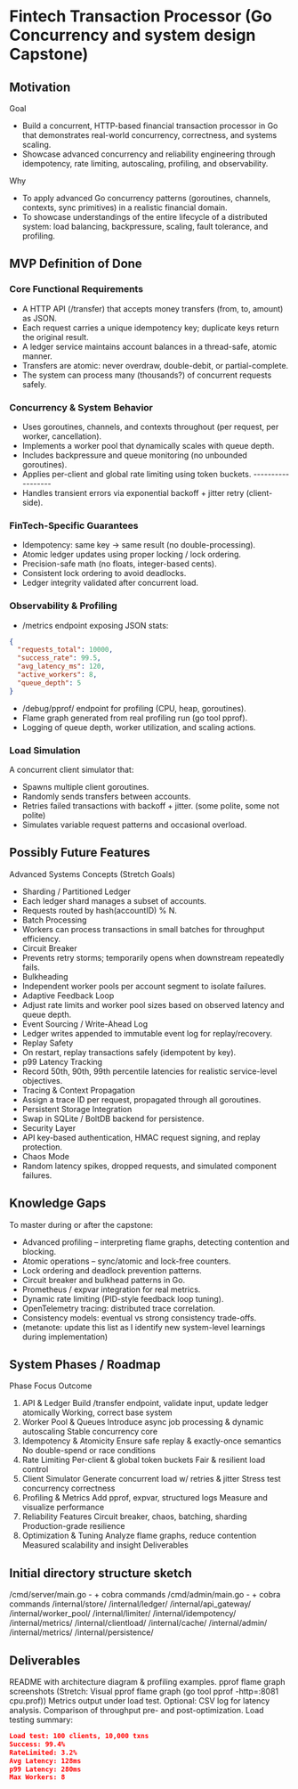 # Fintech Transaction Processor (Go Concurrency and system design Capstone)

## Motivation

Goal

- Build a concurrent, HTTP-based financial transaction processor in Go that demonstrates real-world concurrency, correctness, and systems scaling.
- Showcase advanced concurrency and reliability engineering through idempotency, rate limiting, autoscaling, profiling, and observability.

Why

- To apply advanced Go concurrency patterns (goroutines, channels, contexts, sync primitives) in a realistic financial domain.
- To showcase understandings of the entire lifecycle of a distributed system: load balancing, backpressure, scaling, fault tolerance, and profiling.

## MVP Definition of Done

### Core Functional Requirements

- A HTTP API (/transfer) that accepts money transfers (from, to, amount) as JSON.
- Each request carries a unique idempotency key; duplicate keys return the original result.
- A ledger service maintains account balances in a thread-safe, atomic manner.
- Transfers are atomic: never overdraw, double-debit, or partial-complete.
- The system can process many (thousands?) of concurrent requests safely.

### Concurrency & System Behavior

- Uses goroutines, channels, and contexts throughout (per request, per worker, cancellation).
- Implements a worker pool that dynamically scales with queue depth.
- Includes backpressure and queue monitoring (no unbounded goroutines).
- Applies per-client and global rate limiting using token buckets. ------------------
- Handles transient errors via exponential backoff + jitter retry (client-side).

### FinTech-Specific Guarantees

- Idempotency: same key → same result (no double-processing).
- Atomic ledger updates using proper locking / lock ordering.
- Precision-safe math (no floats, integer-based cents).
- Consistent lock ordering to avoid deadlocks.
- Ledger integrity validated after concurrent load.

### Observability & Profiling

- /metrics endpoint exposing JSON stats:

```json
{
  "requests_total": 10000,
  "success_rate": 99.5,
  "avg_latency_ms": 120,
  "active_workers": 8,
  "queue_depth": 5
}
```

- /debug/pprof/ endpoint for profiling (CPU, heap, goroutines).
- Flame graph generated from real profiling run (go tool pprof).
- Logging of queue depth, worker utilization, and scaling actions.

### Load Simulation

A concurrent client simulator that:

- Spawns multiple client goroutines.
- Randomly sends transfers between accounts.
- Retries failed transactions with backoff + jitter. (some polite, some not polite)
- Simulates variable request patterns and occasional overload.

## Possibly Future Features

Advanced Systems Concepts (Stretch Goals)

- Sharding / Partitioned Ledger
- Each ledger shard manages a subset of accounts.
- Requests routed by hash(accountID) % N.
- Batch Processing
- Workers can process transactions in small batches for throughput efficiency.
- Circuit Breaker
- Prevents retry storms; temporarily opens when downstream repeatedly fails.
- Bulkheading
- Independent worker pools per account segment to isolate failures.
- Adaptive Feedback Loop
- Adjust rate limits and worker pool sizes based on observed latency and queue depth.
- Event Sourcing / Write-Ahead Log
- Ledger writes appended to immutable event log for replay/recovery.
- Replay Safety
- On restart, replay transactions safely (idempotent by key).
- p99 Latency Tracking
- Record 50th, 90th, 99th percentile latencies for realistic service-level objectives.
- Tracing & Context Propagation
- Assign a trace ID per request, propagated through all goroutines.
- Persistent Storage Integration
- Swap in SQLite / BoltDB backend for persistence.
- Security Layer
- API key-based authentication, HMAC request signing, and replay protection.
- Chaos Mode
- Random latency spikes, dropped requests, and simulated component failures.

## Knowledge Gaps

To master during or after the capstone:

- Advanced profiling – interpreting flame graphs, detecting contention and blocking.
- Atomic operations – sync/atomic and lock-free counters.
- Lock ordering and deadlock prevention patterns.
- Circuit breaker and bulkhead patterns in Go.
- Prometheus / expvar integration for real metrics.
- Dynamic rate limiting (PID-style feedback loop tuning).
- OpenTelemetry tracing: distributed trace correlation.
- Consistency models: eventual vs strong consistency trade-offs.
- (metanote: update this list as I identify new system-level learnings during implementation)

## System Phases / Roadmap

Phase Focus Outcome

1. API & Ledger Build /transfer endpoint, validate input, update ledger atomically Working, correct base system
2. Worker Pool & Queues Introduce async job processing & dynamic autoscaling Stable concurrency core
3. Idempotency & Atomicity Ensure safe replay & exactly-once semantics No double-spend or race conditions
4. Rate Limiting Per-client & global token buckets Fair & resilient load control
5. Client Simulator Generate concurrent load w/ retries & jitter Stress test concurrency correctness
6. Profiling & Metrics Add pprof, expvar, structured logs Measure and visualize performance
7. Reliability Features Circuit breaker, chaos, batching, sharding Production-grade resilience
8. Optimization & Tuning Analyze flame graphs, reduce contention Measured scalability and insight
   Deliverables

## Initial directory structure sketch

/cmd/server/main.go - + cobra commands
/cmd/admin/main.go - + cobra commands
/internal/store/
/internal/ledger/
/internal/api_gateway/
/internal/worker_pool/
/internal/limiter/
/internal/idempotency/
/internal/metrics/
/internal/clientload/
/internal/cache/
/internal/admin/
/internal/metrics/
/internal/persistence/

## Deliverables

README with architecture diagram & profiling examples.
pprof flame graph screenshots (Stretch: Visual pprof flame graph (go tool pprof -http=:8081 cpu.prof))
Metrics output under load test.
Optional: CSV log for latency analysis.
Comparison of throughput pre- and post-optimization.
Load testing summary:

```json
Load test: 100 clients, 10,000 txns
Success: 99.4%
RateLimited: 3.2%
Avg Latency: 128ms
p99 Latency: 280ms
Max Workers: 8
```
